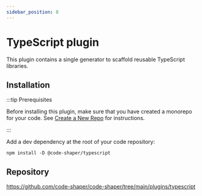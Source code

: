 ```yaml
---
sidebar_position: 8
---
```


# TypeScript plugin

This plugin contains a single generator to scaffold reusable TypeScript
libraries.

## Installation

:::tip Prerequisites

Before installing this plugin, make sure that you have created a monorepo for
your code. See [Create a New Repo](../getting-started/create-a-new-repo.md) for
instructions.

:::

Add a dev dependency at the root of your code repository:

```shell
npm install -D @code-shaper/typescript
```

## Repository

https://github.com/code-shaper/code-shaper/tree/main/plugins/typescript
